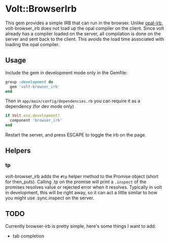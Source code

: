 # Volt::BrowserIrb

This gem provides a simple IRB that can run in the browser.  Unlike [opal-irb](https://github.com/fkchang/opal-irb), volt-browser_irb does not load up the opal compiler on the client.  Since volt already has a compiler loaded on the server, all compilation is done on the server and sent back to the client.  This avoids the load time associated with loading the opal compiler.

## Usage

Include the gem in development mode only in the Gemfile:

```ruby
group :development do
  gem 'volt-browser_irb'
end
```

Then in ```app/main/config/dependencies.rb``` you can require it as a dependency (for dev mode only)

```ruby
if Volt.env.development?
  component 'browser_irb'
end
```

Restart the server, and press ESCAPE to toggle the irb on the page.

## Helpers

### tp

volt-browser_irb adds the ```#tp``` helper method to the Promise object (short for then_puts).  Calling .tp on the promise will print a ```.inspect``` of the promises resolves value or rejected error when it resolves.  Typically in volt in development, this will be right away, so it can act a little similar to how you might use .sync.inspect on the server.

## TODO

Currently browser-irb is pretty simple, here's some things I want to add:

- tab completion